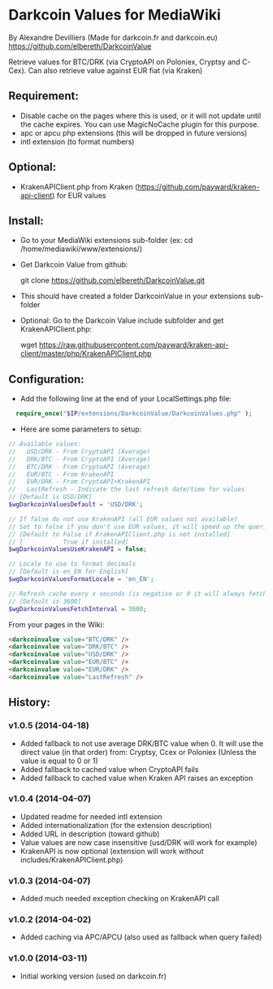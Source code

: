 # Darkcoin Values for MediaWiki
By Alexandre Devilliers (Made for darkcoin.fr and darkcoin.eu)
https://github.com/elbereth/DarkcoinValue

Retrieve values for BTC/DRK (via CryptoAPI on Poloniex, Cryptsy and C-Cex). Can also retrieve value against EUR fiat (via Kraken)

## Requirement:
* Disable cache on the pages where this is used, or it will not update until the cache expires. You can use MagicNoCache plugin for this purpose.
* apc or apcu php extensions (this will be dropped in future versions)
* intl extension (to format numbers)

## Optional:
* KrakenAPIClient.php from Kraken (https://github.com/payward/kraken-api-client) for EUR values

## Install:
* Go to your MediaWiki extensions sub-folder (ex: cd /home/mediawiki/www/extensions/)
* Get Darkcoin Value from github:

  git clone https://github.com/elbereth/DarkcoinValue.git

* This should have created a folder DarkcoinValue in your extensions sub-folder
* Optional: Go to the Darkcoin Value include subfolder and get KrakenAPIClient.php:

  wget https://raw.githubusercontent.com/payward/kraken-api-client/master/php/KrakenAPIClient.php

## Configuration:
* Add the following line at the end of your LocalSettings.php file:
```PHP
  require_once("$IP/extensions/DarkcoinValue/DarkcoinValues.php" );
```

* Here are some parameters to setup:

```PHP  
// Available values:
//   USD/DRK - From CryptoAPI (Average)
//   DRK/BTC - From CryptoAPI (Average)
//   BTC/DRK - From CryptoAPI (Average)
//   EUR/BTC - From KrakenAPI
//   EUR/DRK - From CryptoAPI+KrakenAPI
//   LastRefresh - Indicate the last refresh date/time for values
// [Default is USD/DRK]
$wgDarkcoinValuesDefault = 'USD/DRK';

// If false do not use KrakenAPI (all EUR values not available)
// Set to false if you don't use EUR values, it will speed up the queries
// [Default to False if KrakenAPIClient.php is not installed]
// [           True if installed]
$wgDarkcoinValuesUseKrakenAPI = false;

// Locale to use to format decimals
// [Default is en_EN for English]
$wgDarkcoinValuesFormatLocale = 'en_EN';

// Refresh cache every x seconds (is negative or 0 it will always fetch = SLOW)
// [Default is 3600]
$wgDarkcoinValuesFetchInterval = 3600;
```

From your pages in the Wiki:

```HTML
<darkcoinvalue value="BTC/DRK" />
<darkcoinvalue value="DRK/BTC" />
<darkcoinvalue value="USD/DRK" />
<darkcoinvalue value="EUR/BTC" />
<darkcoinvalue value="EUR/DRK" />
<darkcoinvalue value="LastRefresh" />
```

## History:

### v1.0.5 (2014-04-18)
* Added fallback to not use average DRK/BTC value when 0. It will use the direct value (in that order) from: Cryptsy, Ccex or Poloniex (Unless the value is equal to 0 or 1)
* Added fallback to cached value when CryptoAPI fails
* Added fallback to cached value when Kraken API raises an exception

### v1.0.4 (2014-04-07)
* Updated readme for needed intl extension
* Added internationalization (for the extension description)
* Added URL in description (toward github)
* Value values are now case insensitive (usd/DRK will work for example)
* KrakenAPI is now optional (extension will work without includes/KrakenAPIClient.php)

### v1.0.3 (2014-04-07)
* Added much needed exception checking on KrakenAPI call

### v1.0.2 (2014-04-02)
* Added caching via APC/APCU (also used as fallback when query failed)

### v1.0.0 (2014-03-11)
* Initial working version (used on darkcoin.fr)
